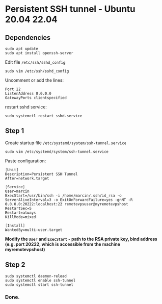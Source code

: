 # Persistent SSH tunnel - Ubuntu 20.04 22.04

## Dependencies

```
sudo apt update
sudo apt install openssh-server
```

Edit file `/etc/ssh/sshd_config`
```
sudo vim /etc/ssh/sshd_config
```
Uncomment or add the lines:
```
Port 22
ListenAddress 0.0.0.0
GatewayPorts clientspecified
```
restart sshd service:
```
sudo systemctl restart sshd.service
```

## Step 1

Create startup file `/etc/systemd/system/ssh-tunnel.service`

```
sudo vim /etc/systemd/system/ssh-tunnel.service
```
Paste configuration:
```
[Unit]
Description=Persistent SSH Tunnel
After=network.target

[Service]
User=marcin
ExecStart=/usr/bin/ssh -i /home/marcin/.ssh/id_rsa -o ServerAliveInterval=3 -o ExitOnForwardFailure=yes -gnNT -R 0.0.0.0:20222:localhost:22 remotevpsuser@myremotevpshost
RestartSec=5
Restart=always
KillMode=mixed

[Install]
WantedBy=multi-user.target
```
**Modify the `User` and `ExecStart` - path to the RSA private key, bind address (e.g. port 20222, which is accessible from the machine myremotevpshost)**

## Step 2

```
sudo systemctl daemon-reload
sudo systemctl enable ssh-tunnel
sudo systemctl start ssh-tunnel
```

### Done.
